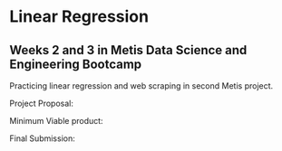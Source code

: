 # Linear Regression

## Weeks 2 and 3 in Metis Data Science and Engineering Bootcamp

Practicing linear regression and web scraping in second Metis project.

Project Proposal:

Minimum Viable product:

Final Submission:

